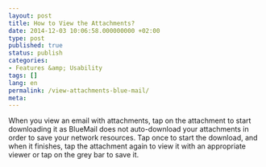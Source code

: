 ```yaml
---
layout: post
title: How to View the Attachments?
date: 2014-12-03 10:06:58.000000000 +02:00
type: post
published: true
status: publish
categories:
- Features &amp; Usability
tags: []
lang: en
permalink: /view-attachments-blue-mail/
meta:
---
```


When you view an email with attachments, tap on the attachment to start downloading it as BlueMail does not auto-download your attachments in order to save your network resources. Tap once to start the download, and when it finishes, tap the attachment again to view it with an appropriate viewer or tap on the grey bar to save it.